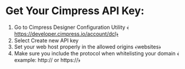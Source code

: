 # Get Your Cimpress API Key:

1. Go to Cimpress Designer Configuration Utility ﴾https://developer.cimpress.io/account/dcl﴿
2. Select Create new API key
3. Set your web host properly in the allowed origins ﴾websites﴿
4. Make sure you include the protocol when whitelisting your domain ﴾example: http:// or https://﴿